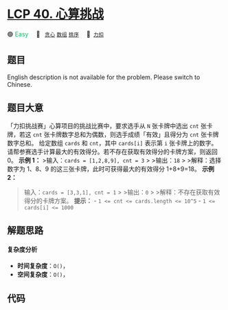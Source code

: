 # [LCP 40. 心算挑战](https://2xiao.github.io/leetcode-js/lcp/LCP_40.html)

🟢 <font color=#15bd66>Easy</font>&emsp; 🔖&ensp; [`贪心`](/tag/greedy.md) [`数组`](/tag/array.md) [`排序`](/tag/sorting.md)&emsp; 🔗&ensp;[`力扣`](https://leetcode.cn/problems/uOAnQW)

## 题目

English description is not available for the problem. Please switch to
Chinese.


## 题目大意

「力扣挑战赛」心算项目的挑战比赛中，要求选手从 `N` 张卡牌中选出 `cnt` 张卡牌，若这 `cnt` 张卡牌数字总和为偶数，则选手成绩「有效」且得分为
`cnt` 张卡牌数字总和。 给定数组 `cards` 和 `cnt`，其中 `cards[i]` 表示第 `i` 张卡牌上的数字。
请帮参赛选手计算最大的有效得分。若不存在获取有效得分的卡牌方案，则返回 0。 **示例 1：** >输入：`cards = [1,2,8,9], cnt =
3` > >输出：`18` > >解释：选择数字为 1、8、9 的这三张卡牌，此时可获得最大的有效得分 1+8+9=18。 **示例 2：**
>输入：`cards = [3,3,1], cnt = 1` > >输出：`0` > >解释：不存在获取有效得分的卡牌方案。 **提示：** \- `1
<= cnt <= cards.length <= 10^5` \- `1 <= cards[i] <= 1000`


## 解题思路

#### 复杂度分析

- **时间复杂度**：`O()`，
- **空间复杂度**：`O()`，

## 代码

```javascript

```